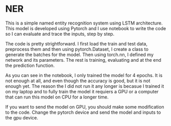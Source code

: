 # NER
This is a simple named entity recognition system using LSTM architecture. This model is developed using Pytorch and I use notebook to write the code so I can
evaluate and trace the inputs, step by step. 

The code is pretty strightforward. I first load the train and test data, preprocess them and then using pytorch.Dataset, I create a class to generate the batches
for the model. Then using torch.nn, I defined my network and its parameters. The rest is training, evaluating and at the end the prediction function. 

As you can see in the notebook, I only trained the model for 4 epochs. It is not enough at all, and even though the accuracy is good, but it is not enough yet. The reason the I did not run it any longer is becasue I trained it on my laptop and to fully train the model it requiers a GPU or a computer that can run this model on CPU for a longer time. 

If you want to send the model on GPU, you should make some modification to the code. Change the pytorch device and send the model and inputs to the gpu device. 
